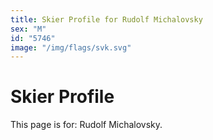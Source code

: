 ```yaml
---
title: Skier Profile for Rudolf Michalovsky
sex: "M"
id: "5746"
image: "/img/flags/svk.svg" 
---
```


# Skier Profile

This page is for: Rudolf Michalovsky.
    